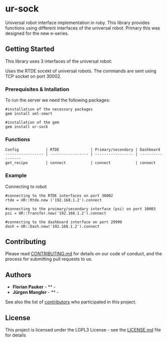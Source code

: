 # ur-sock

Universal robot interface implementation in ruby. This library provides functions using different interfaces of the universal robot. Primary this was designed for the new e-series.

## Getting Started

This library uses 3 interfaces of the universal robot:

Uses the RTDE socekt of universal robots. The commands are sent using TCP socket on port 30002.

### Prerequisites & Intallation

To run the server we need the following packages:


```
#installation of the necessary packages
gem install xml-smart

#installation of the gem
gem install ur-sock
```

### Functions
```
Config            | RTDE              | Primary/secondary | Dashboard
----------------- | ----------------- | ----------------- | -----------------
get_recipe        | connect           | connect           | connect

```

### Example

Connecting to robot

```
#connecting to the RTDE interfaces on port 30002
rtde = UR::Rtde.new ('192.168.1.2').connect

#connecting to the proimary/secondary interface (psi) on port 30003
psi = UR::Transfer.new('192.168.1.2').connect

#connecting to the dashboard interface on port 29999
dash = UR::Dash.new('192.168.1.2').connect
```

## Contributing

Please read [CONTRIBUTING.md](https://gist.github.com/PurpleBooth/b24679402957c63ec426) for details on our code of conduct, and the process for submitting pull requests to us.

## Authors

* **Florian Pauker** - ** -
* **Jürgen Mangler** - ** -

See also the list of [contributors](https://intra.acdp.at/gogs/fpauker/ua4ur/contributors) who participated in this project.

## License

This project is licensed under the LGPL3 License - see the [LICENSE.md](LICENSE.md) file for details
